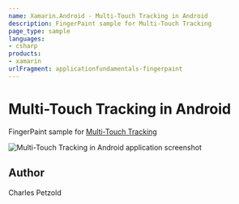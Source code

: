 ```yaml
---
name: Xamarin.Android - Multi-Touch Tracking in Android
description: FingerPaint sample for Multi-Touch Tracking
page_type: sample
languages:
- csharp
products:
- xamarin
urlFragment: applicationfundamentals-fingerpaint
---
```

# Multi-Touch Tracking in Android

FingerPaint sample for [Multi-Touch Tracking](/guides/android/application_fundamentals/touch/touch_tracking/)

![Multi-Touch Tracking in Android application screenshot](Screenshots/image01.png "Multi-Touch Tracking in Android application screenshot")

## Author
Charles Petzold
